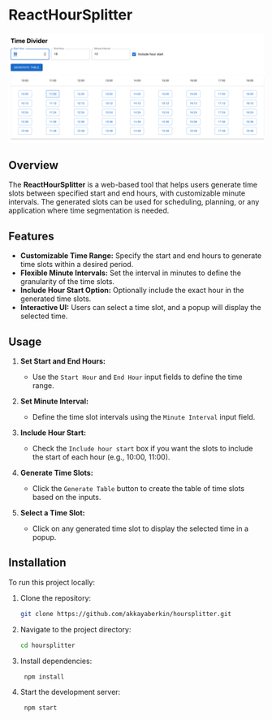 # ReactHourSplitter

![Main Interface](exPhotos/1.png)

## Overview

The **ReactHourSplitter** is a web-based tool that helps users generate time slots between specified start and end hours, with customizable minute intervals. The generated slots can be used for scheduling, planning, or any application where time segmentation is needed.

## Features

- **Customizable Time Range:** Specify the start and end hours to generate time slots within a desired period.
- **Flexible Minute Intervals:** Set the interval in minutes to define the granularity of the time slots.
- **Include Hour Start Option:** Optionally include the exact hour in the generated time slots.
- **Interactive UI:** Users can select a time slot, and a popup will display the selected time.

## Usage

1. **Set Start and End Hours:** 
   - Use the `Start Hour` and `End Hour` input fields to define the time range.
   
2. **Set Minute Interval:**
   - Define the time slot intervals using the `Minute Interval` input field.

3. **Include Hour Start:**
   - Check the `Include hour start` box if you want the slots to include the start of each hour (e.g., 10:00, 11:00).

4. **Generate Time Slots:**
   - Click the `Generate Table` button to create the table of time slots based on the inputs.

5. **Select a Time Slot:**
   - Click on any generated time slot to display the selected time in a popup.

## Installation

To run this project locally:

1. Clone the repository:
   ```bash
   git clone https://github.com/akkayaberkin/hoursplitter.git

2. Navigate to the project directory:
   ```bash
   cd hoursplitter
3. Install dependencies:
   ```bash
    npm install
4. Start the development server:
   ```bash
    npm start
